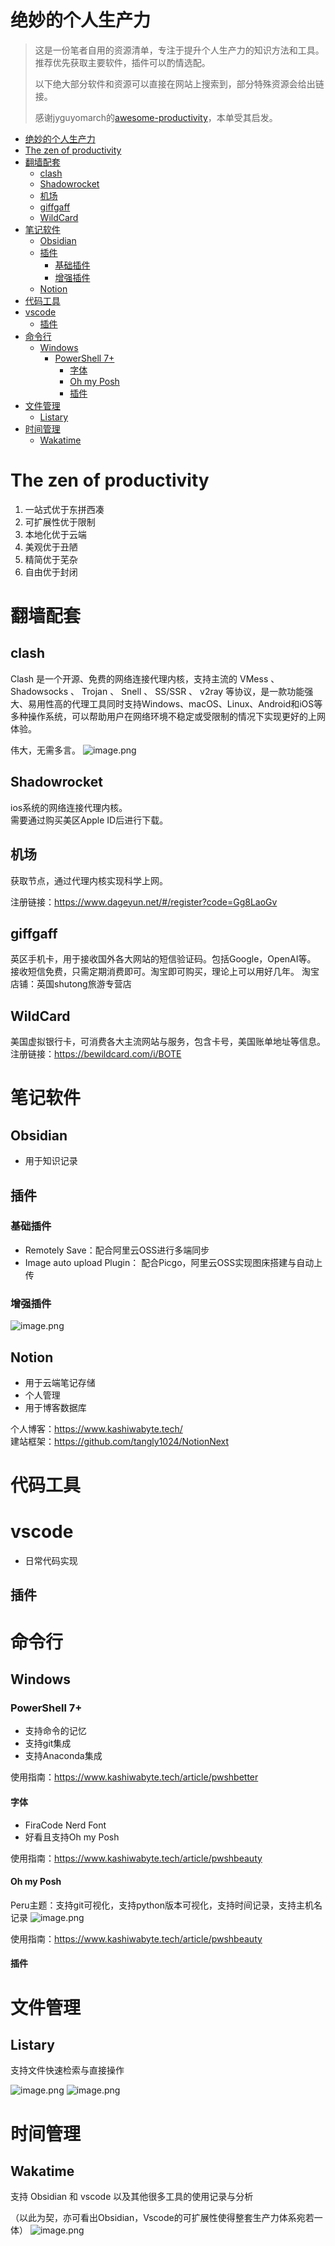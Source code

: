 # 绝妙的个人生产力

> 这是一份笔者自用的资源清单，专注于提升个人生产力的知识方法和工具。推荐优先获取主要软件，插件可以酌情选配。
>
>以下绝大部分软件和资源可以直接在网站上搜索到，部分特殊资源会给出链接。
>
> 感谢jyguyomarch的[awesome-productivity](https://github.com/jyguyomarch/awesome-productivity)，本单受其启发。

- [绝妙的个人生产力](#绝妙的个人生产力)
- [The zen of productivity](#the-zen-of-productivity)
- [翻墙配套](#翻墙配套)
  - [clash](#clash)
  - [Shadowrocket](#shadowrocket)
  - [机场](#机场)
  - [giffgaff](#giffgaff)
  - [WildCard](#wildcard)
- [笔记软件](#笔记软件)
  - [Obsidian](#obsidian)
  - [插件](#插件)
    - [基础插件](#基础插件)
    - [增强插件](#增强插件)
  - [Notion](#notion)
- [代码工具](#代码工具)
- [vscode](#vscode)
  - [插件](#插件-1)
- [命令行](#命令行)
  - [Windows](#windows)
    - [PowerShell 7+](#powershell-7)
      - [字体](#字体)
      - [Oh my Posh](#oh-my-posh)
      - [插件](#插件-2)
- [文件管理](#文件管理)
  - [Listary](#listary)
- [时间管理](#时间管理)
  - [Wakatime](#wakatime)

# The zen of productivity
1. 一站式优于东拼西凑
2. 可扩展性优于限制
3. 本地化优于云端
4. 美观优于丑陋
5. 精简优于芜杂
6. 自由优于封闭

# 翻墙配套

## clash
Clash 是一个开源、免费的网络连接代理内核，支持主流的 VMess 、 Shadowsocks 、 Trojan 、 Snell 、 SS/SSR 、 v2ray 等协议，是一款功能强大、易用性高的代理工具同时支持Windows、macOS、Linux、Android和iOS等多种操作系统，可以帮助用户在网络环境不稳定或受限制的情况下实现更好的上网体验。

伟大，无需多言。
![image.png](https://kashiwa-pic.oss-cn-beijing.aliyuncs.com/20240309202438.png)



## Shadowrocket
ios系统的网络连接代理内核。  
需要通过购买美区Apple ID后进行下载。


## 机场
获取节点，通过代理内核实现科学上网。

注册链接：https://www.dageyun.net/#/register?code=Gg8LaoGv


## giffgaff
英区手机卡，用于接收国外各大网站的短信验证码。包括Google，OpenAI等。  
接收短信免费，只需定期消费即可。淘宝即可购买，理论上可以用好几年。
淘宝店铺：英国shutong旅游专营店


## WildCard
美国虚拟银行卡，可消费各大主流网站与服务，包含卡号，美国账单地址等信息。   
注册链接：https://bewildcard.com/i/BOTE


# 笔记软件

## Obsidian
* 用于知识记录


## 插件

### 基础插件
* Remotely Save：配合阿里云OSS进行多端同步
* Image auto upload Plugin： 配合Picgo，阿里云OSS实现图床搭建与自动上传


### 增强插件

![image.png](https://kashiwa-pic.oss-cn-beijing.aliyuncs.com/20240308214649.png)








## Notion
* 用于云端笔记存储
* 个人管理
* 用于博客数据库    

个人博客：https://www.kashiwabyte.tech/      
建站框架：https://github.com/tangly1024/NotionNext    





# 代码工具
# vscode
* 日常代码实现



## 插件




# 命令行

## Windows

### PowerShell 7+
* 支持命令的记忆
* 支持git集成
* 支持Anaconda集成

使用指南：https://www.kashiwabyte.tech/article/pwshbetter

####  字体
* FiraCode Nerd Font    
* 好看且支持Oh my Posh

使用指南：https://www.kashiwabyte.tech/article/pwshbeauty



#### Oh my Posh
Peru主题：支持git可视化，支持python版本可视化，支持时间记录，支持主机名记录
![image.png](https://kashiwa-pic.oss-cn-beijing.aliyuncs.com/20240308215336.png)

使用指南：https://www.kashiwabyte.tech/article/pwshbeauty

#### 插件

# 文件管理
## Listary
支持文件快速检索与直接操作

![image.png](https://kashiwa-pic.oss-cn-beijing.aliyuncs.com/20240308215733.png)
![image.png](https://kashiwa-pic.oss-cn-beijing.aliyuncs.com/20240308215803.png)


# 时间管理
## Wakatime
支持 Obsidian 和 vscode 以及其他很多工具的使用记录与分析  

（以此为契，亦可看出Obsidian，Vscode的可扩展性使得整套生产力体系宛若一体）
![image.png](https://kashiwa-pic.oss-cn-beijing.aliyuncs.com/20240308220303.png)

